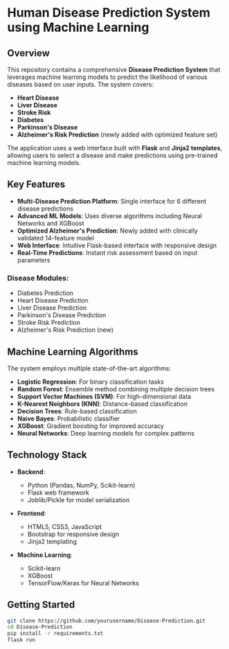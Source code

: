 # Human Disease Prediction System using Machine Learning

## Overview

This repository contains a comprehensive **Disease Prediction System** that leverages machine learning models to predict the likelihood of various diseases based on user inputs. The system covers:

- **Heart Disease**
- **Liver Disease**
- **Stroke Risk**
- **Diabetes**
- **Parkinson's Disease**
- **Alzheimer's Risk Prediction** (newly added with optimized feature set)

The application uses a web interface built with **Flask** and **Jinja2 templates**, allowing users to select a disease and make predictions using pre-trained machine learning models.

## Key Features

- **Multi-Disease Prediction Platform**: Single interface for 6 different disease predictions
- **Advanced ML Models**: Uses diverse algorithms including Neural Networks and XGBoost
- **Optimized Alzheimer's Prediction**: Newly added with clinically validated 14-feature model
- **Web Interface**: Intuitive Flask-based interface with responsive design
- **Real-Time Predictions**: Instant risk assessment based on input parameters

### Disease Modules:
- Diabetes Prediction
- Heart Disease Prediction
- Liver Disease Prediction
- Parkinson's Disease Prediction
- Stroke Risk Prediction
- Alzheimer's Risk Prediction (new)

## Machine Learning Algorithms

The system employs multiple state-of-the-art algorithms:

- **Logistic Regression**: For binary classification tasks
- **Random Forest**: Ensemble method combining multiple decision trees
- **Support Vector Machines (SVM)**: For high-dimensional data
- **K-Nearest Neighbors (KNN)**: Distance-based classification
- **Decision Trees**: Rule-based classification
- **Naive Bayes**: Probabilistic classifier
- **XGBoost**: Gradient boosting for improved accuracy
- **Neural Networks**: Deep learning models for complex patterns

## Technology Stack

- **Backend**:
  - Python (Pandas, NumPy, Scikit-learn)
  - Flask web framework
  - Joblib/Pickle for model serialization

- **Frontend**:
  - HTML5, CSS3, JavaScript
  - Bootstrap for responsive design
  - Jinja2 templating

- **Machine Learning**:
  - Scikit-learn
  - XGBoost
  - TensorFlow/Keras for Neural Networks

## Getting Started

```bash
git clone https://github.com/yourusername/Disease-Prediction.git
cd Disease-Prediction
pip install -r requirements.txt
flask run
```

